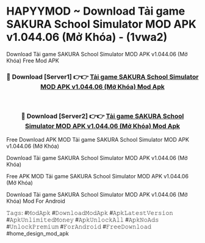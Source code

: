 # HAPYYMOD ~ Download Tải game SAKURA School Simulator MOD APK v1.044.06 (Mở Khóa) - (1vwa2)
Download Tải game SAKURA School Simulator MOD APK v1.044.06 (Mở Khóa) Free Mod APK

<div align="center">
<h3>🔴 Download [Server1] 👉👉 <a href="https://apk-comot.site?title=Tải_game_SAKURA_School_Simulator_MOD_APK_v1.044.06_(Mở_Khóa)">Tải game SAKURA School Simulator MOD APK v1.044.06 (Mở Khóa) Mod Apk</a></h3><br>

<h3>🔴 Download [Server2] 👉👉 <a href="https://apk-comot.site?title=Tải_game_SAKURA_School_Simulator_MOD_APK_v1.044.06_(Mở_Khóa)">Tải game SAKURA School Simulator MOD APK v1.044.06 (Mở Khóa) Mod Apk</a></h3>
</div>


Free Download APK MOD Tải game SAKURA School Simulator MOD APK v1.044.06 (Mở Khóa)

Download Tải game SAKURA School Simulator MOD APK v1.044.06 (Mở Khóa) 

Free APK MOD Tải game SAKURA School Simulator MOD APK v1.044.06 (Mở Khóa) 

Download Tải game SAKURA School Simulator MOD APK v1.044.06 (Mở Khóa) Mod For Android

𝚃𝚊𝚐𝚜: #𝙼𝚘𝚍𝙰𝚙𝚔 #𝙳𝚘𝚠𝚗𝚕𝚘𝚊𝚍𝙼𝚘𝚍𝙰𝚙𝚔 #𝙰𝚙𝚔𝙻𝚊𝚝𝚎𝚜𝚝𝚅𝚎𝚛𝚜𝚒𝚘𝚗 #𝙰𝚙𝚔𝚄𝚗𝚕𝚒𝚖𝚒𝚝𝚎𝚍𝙼𝚘𝚗𝚎𝚢 #𝙰𝚙𝚔𝚄𝚗𝚕𝚘𝚌𝚔𝙰𝚕𝚕 #𝙰𝚙𝚔𝙽𝚘𝙰𝚍𝚜 #𝚄𝚗𝚕𝚘𝚌𝚔𝙿𝚛𝚎𝚖𝚒𝚞𝚖 #𝙵𝚘𝚛𝙰𝚗𝚍𝚛𝚘𝚒𝚍 #𝙵𝚛𝚎𝚎𝙳𝚘𝚠𝚗𝚕𝚘𝚊𝚍 #home_design_mod_apk